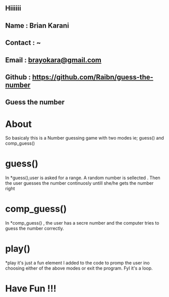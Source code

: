 ## Hiiiiii


## #####################################################
## Name       : Brian Karani                          ##
## Contact : ~                                        ##
## Email : brayokara@gmail.com                        ##
## Github : https://github.com/Raibn/guess-the-number ##
## #####################################################


## Guess the number

# About
So basicaly this is a Number guessing game with two modes ie; guess() and comp_guess()

# guess()
In *guess(),user is asked for a range.
A random number is sellected .
Then the  user guesses the number continuosly untill she/he gets the number right

# comp_guess()
In *comp_guess() , the user has a secre number and the computer tries to guess the number correctly.

# play()
*play it's just a fun element I added to the code to promp the user ino choosing either of the above modes or exit the program.
FyI it's a loop.
# Have Fun !!!


